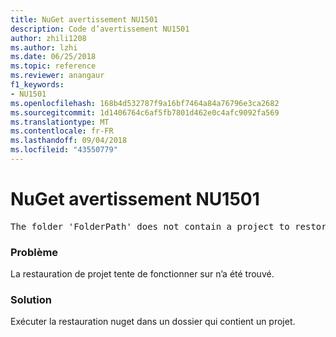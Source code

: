 ```yaml
---
title: NuGet avertissement NU1501
description: Code d’avertissement NU1501
author: zhili1208
ms.author: lzhi
ms.date: 06/25/2018
ms.topic: reference
ms.reviewer: anangaur
f1_keywords:
- NU1501
ms.openlocfilehash: 168b4d532787f9a16bf7464a84a76796e3ca2682
ms.sourcegitcommit: 1d1406764c6af5fb7801d462e0c4afc9092fa569
ms.translationtype: MT
ms.contentlocale: fr-FR
ms.lasthandoff: 09/04/2018
ms.locfileid: "43550779"
---
```

# <a name="nuget-warning-nu1501"></a>NuGet avertissement NU1501

<pre>The folder 'FolderPath' does not contain a project to restore.</pre>


### <a name="issue"></a>Problème
La restauration de projet tente de fonctionner sur n’a été trouvé. 

### <a name="solution"></a>Solution
Exécuter la restauration nuget dans un dossier qui contient un projet. 
